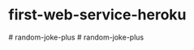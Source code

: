 # first-web-service-heroku
#   r a n d o m - j o k e - p l u s  
 #   r a n d o m - j o k e - p l u s  
 